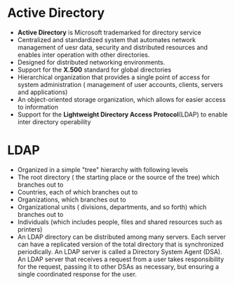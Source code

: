 # Active Directory
* __Active Directory__ is Microsoft trademarked for directory service
* Centralized and standardized system that automates network management of uesr data, security and distributed resources and enables inter operation with other directories.
* Designed for distributed networking environments.
* Support for the __X.500__ standard for global directories
* Hierarchical organization that provides a single point of access for system administration ( management of user accounts, clients, servers and applications)
* An object-oriented storage organization, which allows for easier access to information
* Support for the __Lightweight Directory Access Protocol__(LDAP) to enable inter directory operability


# LDAP
* Organized in a simple "tree" hierarchy with following levels
 * The root directory ( the starting place or the source of the tree) which branches out to
 * Countries, each of which branches out to
 * Organizations, which branches out to
 * Organizational units ( divisions, departments, and so forth) which branches out to 
 * Individuals (which includes people, files and shared resources such as printers)
* An LDAP directory can be distributed among many servers. Each server can have a replicated version of the total directory that is synchronized periodically. An LDAP server is called a Directory System Agent (DSA). An LDAP server that receives a request from a user takes responsibility for the request, passing it to other DSAs as necessary, but ensuring a single coordinated response for the user.